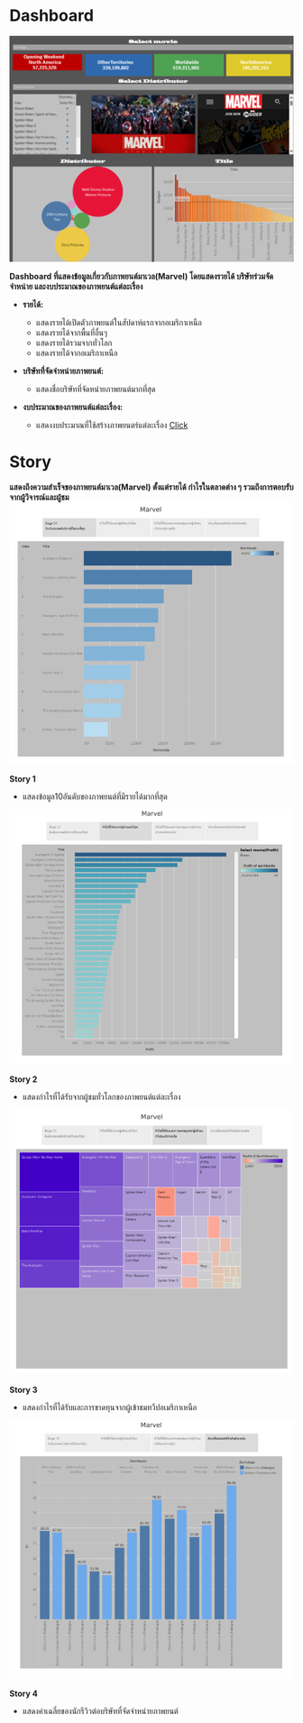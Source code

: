 # Dashboard
![dashboard](img/Dashboard.png)

**Dashboard ที่แสดงข้อมูลเกี่ยวกับภาพยนต์มาเวล(Marvel) โดยแสดงรายได้ บริษัทร่วมจัดจำหน่าย และงบประมาณของภาพยนต์แต่ละเรื่อง**
- **รายได้:**
  - แสดงรายได้เปิดตัวภาพยนต์ในสัปดาห์แรกจากอเมริกาเหนือ
  - แสดงรายได้จากพื้นที่อื่นๆ
  - แสดงรายได้รวมจากทั่วโลก
  - แสดงรายได้จากอเมริกาเหนือ
 
- **บริษัทที่จัดจำหน่ายภาพยนต์:**
  - แสดงชื่อบริษัทที่จัดหน่ายภาพยนต์มากที่สุด

- **งบประมาณของภาพยนต์แต่ละเรื่อง:**
  - แสดงงบประมาณที่ใช้สร้างภาพยนตร์แต่ละเรื่อง
[Click](https://public.tableau.com/views/Dashboard_Mavel/Dashboard?:language=en-US&:sid=&:redirect=auth&:display_count=n&:origin=viz_share_link)
# Story
**แสดงถึงความสำเร็จของภาพยนต์มาเวล(Marvel) ตั้งแต่รายได้ กำไรในตลาดต่าง ๆ รวมถึงการตอบรับจากผู้วิจารณ์และผู้ชม**
![story](img/Story_1.png)

**Story 1**
  - แสดงข้อมูล10อันดับของภาพยนต์ที่มีรายได้มากที่สุด

![story](img/Story_2.png)

**Story 2**
  - แสดงกำไรที่ได้รับจากผู้ชมทั่วโลกของภาพยนต์แต่ละเรื่อง

![story](img/Story_3.png)

**Story 3**
  - แสดงกำไรที่ได้รับและการขาดทุนจากผู้เข้าชมทวีปอเมริกาเหนือ

![story](img/Story_4.png)

**Story 4**
  - แสดงค่าเฉลี่ยของนักรีวิวต่อบริษัทที่จัดจำหน่ายภาพยนต์
